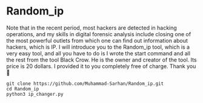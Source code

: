 # Random_ip

Note that in the recent period, most hackers are detected in hacking operations, and my skills in digital forensic analysis include closing one of the most powerful outlets from which one can find out information about hackers, which is IP. I will introduce you to the Random_ip tool, which is a very easy tool, and all you have to do is I wrote the start command and all the rest from the tool Black Crow. He is the owner and creator of the tool. Its price is 20 dollars. I provided it to you completely free of charge. Thank you 🔰

```
git clone https://github.com/Muhammad-Sarhan/Random_ip.git
cd Random_ip
python3 ip_changer.py
```
